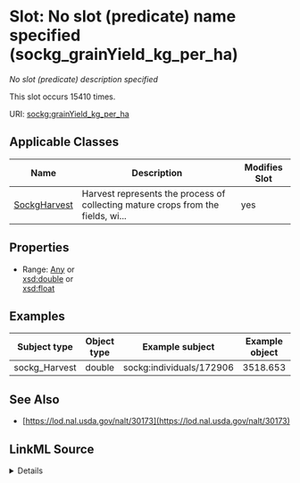 

# Slot: No slot (predicate) name specified (sockg_grainYield_kg_per_ha)


_No slot (predicate) description specified_






This slot occurs 15410 times.


URI: [sockg:grainYield_kg_per_ha](https://idir.uta.edu/sockg-ontology/docs/grainYield_kg_per_ha)



<!-- no inheritance hierarchy -->





## Applicable Classes

| Name | Description | Modifies Slot |
| --- | --- | --- |
| [SockgHarvest](../classes/SockgHarvest.md) | Harvest represents the process of collecting mature crops from the fields, wi... |  yes  |







## Properties

* Range: [Any](../classes/Any.md)&nbsp;or&nbsp;<br />[xsd:double](http://www.w3.org/2001/XMLSchema#double)&nbsp;or&nbsp;<br />[xsd:float](http://www.w3.org/2001/XMLSchema#float)






## Examples

| Subject type | Object type | Example subject | Example object | Occurrences |
| --- | --- | --- | --- | --- |
| sockg_Harvest | double | sockg:individuals/172906 | 3518.653 | 15410 |


## See Also

* [https://lod.nal.usda.gov/nalt/30173](https://lod.nal.usda.gov/nalt/30173)



## LinkML Source

<details>

```yaml
name: sockg_grainYield_kg_per_ha
annotations:
  count:
    tag: count
    value: 15410
description: No slot (predicate) description specified
title: No slot (predicate) name specified
examples:
- object:
    example_object: '3518.653'
    example_object_type: double
    example_predicate: sockg:grainYield_kg_per_ha
    example_subject: sockg:individuals/172906
    example_subject_type: sockg_Harvest
from_schema: soc-kg
see_also:
- https://lod.nal.usda.gov/nalt/30173
rank: 1000
domain: sockg_Harvest
slot_uri: sockg:grainYield_kg_per_ha
alias: sockg_grainYield_kg_per_ha
domain_of:
- sockg_Harvest
range: Any
any_of:
- range: double
- range: float

```
</details>